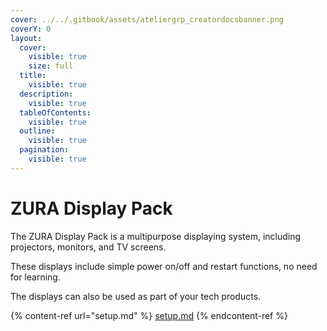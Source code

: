 ```yaml
---
cover: ../../.gitbook/assets/ateliergrp_creatordocsbanner.png
coverY: 0
layout:
  cover:
    visible: true
    size: full
  title:
    visible: true
  description:
    visible: true
  tableOfContents:
    visible: true
  outline:
    visible: true
  pagination:
    visible: true
---
```


# ZURA Display Pack

The ZURA Display Pack is a multipurpose displaying system, including projectors, monitors, and TV screens.

These displays include simple power on/off and restart functions, no need for learning.

The displays can also be used as part of your tech products.

{% content-ref url="setup.md" %}
[setup.md](setup.md)
{% endcontent-ref %}

